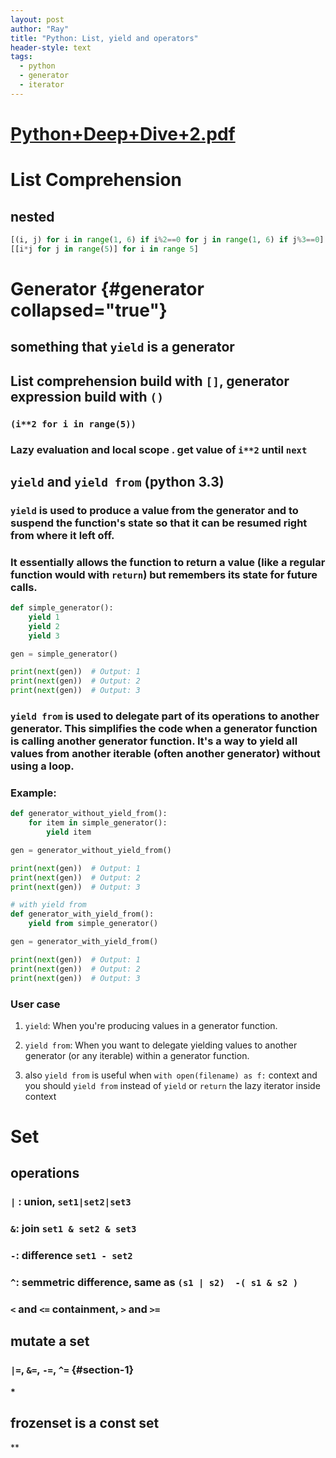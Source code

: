 ```yaml
---
layout: post
author: "Ray"
title: "Python: List, yield and operators"
header-style: text
tags:
  - python
  - generator
  - iterator
---
```


# [Python+Deep+Dive+2.pdf](../assets/Python+Deep+Dive+2_1696586942514_0.pdf)

# List Comprehension

## nested

``` python
[(i, j) for i in range(1, 6) if i%2==0 for j in range(1, 6) if j%3==0]
[[i*j for j in range(5)] for i in range 5]
```

# Generator {#generator collapsed="true"}

## something that `yield` is a generator

## List comprehension build with `[]`, generator expression build with `()`

### `(i**2 for i in range(5))`

### **Lazy** evaluation and local scope . get value of `i**2` until `next`

## `yield` and `yield from` (python 3.3)

### `yield` is used to produce a value from the generator and to suspend the function\'s state so that it can be resumed right from where it left off.

### It essentially allows the function to return a value (like a regular function would with `return`) but remembers its state for future calls.

``` python
def simple_generator():
    yield 1
    yield 2
    yield 3

gen = simple_generator()

print(next(gen))  # Output: 1
print(next(gen))  # Output: 2
print(next(gen))  # Output: 3
```

### `yield from` is used to delegate part of its operations to another generator. This simplifies the code when a generator function is calling another generator function. It\'s a way to yield all values from another iterable (often another generator) without using a loop.

### Example:

``` python
def generator_without_yield_from():
    for item in simple_generator():
        yield item

gen = generator_without_yield_from()

print(next(gen))  # Output: 1
print(next(gen))  # Output: 2
print(next(gen))  # Output: 3

# with yield from
def generator_with_yield_from():
    yield from simple_generator()

gen = generator_with_yield_from()

print(next(gen))  # Output: 1
print(next(gen))  # Output: 2
print(next(gen))  # Output: 3
```

### User case

1.  `yield`: When you\'re producing values in a generator function.

2.  `yield from`: When you want to delegate yielding values to another
    generator (or any iterable) within a generator function.

3.  also `yield from` is useful when `with open(filename) as f:` context
    and you should `yield from` instead of `yield` or `return` the lazy
    iterator inside context

# Set

## operations

### `|` : union, `set1|set2|set3`

### `&`: join `set1 & set2 & set3`

### `-`: difference `set1 - set2`

### `^`: semmetric difference, same as `(s1 | s2)  -( s1 & s2 )`

### `<` and `<=` **containment**, `>` and `>=`

## mutate a set

### `|=`, `&=`, `-=`, `^=` {#section-1}

**\***

## frozenset is a const set

\*\*
